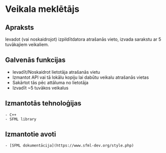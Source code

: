 # Veikala meklētājs

## Apraksts
Ievadot (vai noskaidrojot) izpildītdatora atrašanās vieto, izvada sarakstu ar 5 tuvākajiem veikaliem. 
## Galvenās funkcijas
- Ievadīt/Noskaidrot lietotāja atrašanās vietu
- Izmantot API vai tā lokālu kopiju lai dabūtu veikalu atrašanās vietas
- Sakārtot tās pēc attāluma no lietotāja
- Izvadīt ~5 tuvākos veikalus
## Izmantotās tehnoloģijas
	- C++
	- SFML library
## Izmantotie avoti
	- [SFML dokumentācija](https://www.sfml-dev.org/style.php)
